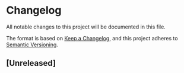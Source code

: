 # Changelog

All notable changes to this project will be documented in this file.

The format is based on [Keep a Changelog](https://keepachangelog.com/en/1.0.0/),
and this project adheres to [Semantic Versioning](https://semver.org/spec/v2.0.0.html).

## [Unreleased]

<!-- ### Added
### Changed
### Deprecated
### Removed
### Fixed
### Security -->

<!-- ## [1.0.0-alpha.1] - XXXX-XX-XX

### Added
### Changed
### Deprecated
### Removed
### Fixed
### Security -->
